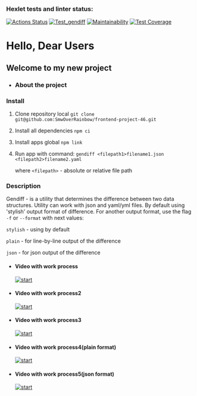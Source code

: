 ### Hexlet tests and linter status:
[![Actions Status](https://github.com/QupolTwoTimes/frontend-project-46/workflows/hexlet-check/badge.svg)](https://github.com/QupolTwoTimes/frontend-project-46/actions)
[![Test_gendiff](https://github.com/QupolTwoTimes/frontend-project-46/actions/workflows/hexlet-check.yml/badge.svg)](https://github.com/QupolTwoTimes/frontend-project-46/actions/workflows/main.yml)
[![Maintainability](https://api.codeclimate.com/v1/badges/a8d6ee366154c48f5fab/maintainability)](https://codeclimate.com/github/QupolTwoTimes/frontend-project-46/maintainability)
[![Test Coverage](https://api.codeclimate.com/v1/badges/a8d6ee366154c48f5fab/test_coverage)](https://codeclimate.com/github/QupolTwoTimes/frontend-project-46/test_coverage)


# Hello, Dear Users 
## Welcome to my new project
* ### About the project


### Install ###

1. Clone repository local
`git clone git@github.com:SmwOverRainbow/frontend-project-46.git`
2. Install all dependencies 
`npm ci`
3. Install  apps global
`npm link`
4. Run app with command:
`gendiff <filepath1>filename1.json <filepath2>filename2.yaml`

    where `<filepath>` - absolute or relative file path

### Description ### 

Gendiff - is a utility that determines the difference between two data structures. Utility can work with json and yaml/yml files. By default using 'stylish' output format of difference. For another output format, use the flag `-f` or `--format` with next values:

`stylish` - using by default

`plain` - for line-by-line output of the difference

`json`  - for json output of the difference

* #### Video with work process
    [![start](https://asciinema.org/a/563490.svg)](https://asciinema.org/a/563490)

* #### Video with work process2
    [![start](https://asciinema.org/a/568150.svg)](https://asciinema.org/a/568150)

* #### Video with work process3
    [![start](https://asciinema.org/a/571384.svg)](https://asciinema.org/a/571384)

* #### Video with work process4(plain format)
    [![start](https://asciinema.org/a/572118.svg)](https://asciinema.org/a/572118)


* #### Video with work process5(json format)
    [![start](https://asciinema.org/a/572422.svg)](https://asciinema.org/a/572422)
